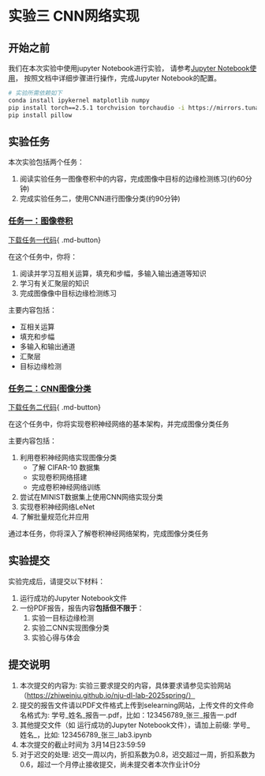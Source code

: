 # 实验三 CNN网络实现
## 开始之前
我们在本次实验中使用jupyter Notebook进行实验，
请参考[Jupyter Notebook使用](../lab1/环境配置指南.md#jupyter-notebook)，
按照文档中详细步骤进行操作，完成Jupyter Notebook的配置。
```bash
# 实验所需依赖如下
conda install ipykernel matplotlib numpy
pip install torch==2.5.1 torchvision torchaudio -i https://mirrors.tuna.tsinghua.edu.cn/pypi/web/simple
pip install pillow
```
## 实验任务
本次实验包括两个任务：
1. 阅读实验任务一图像卷积中的内容，完成图像中目标的边缘检测练习(约60分钟)
2. 完成实验任务二，使用CNN进行图像分类(约90分钟)

### [任务一：图像卷积](./图像卷积.md)
[下载任务一代码](https://cdn.jsdelivr.net/gh/gjw185/course-demo@main/docs/lab3/CNN_knowledge.ipynb){ .md-button}

在这个任务中，你将：

1. 阅读并学习互相关运算，填充和步幅，多输入输出通道等知识
2. 学习有关汇聚层的知识
3. 完成图像像中目标边缘检测练习

主要内容包括：

- 互相关运算
- 填充和步幅
- 多输入和输出通道
- 汇聚层
- 目标边缘检测



### [任务二：CNN图像分类](./CNN图像分类.md)
[下载任务二代码](https://cdn.jsdelivr.net/gh/gjw185/course-demo@main/docs/lab3/CNN_main.ipynb){ .md-button}

在这个任务中，你将实现卷积神经网络的基本架构，并完成图像分类任务

主要内容包括：

1. 利用卷积神经网络实现图像分类
    - 了解 CIFAR-10 数据集
    - 实现卷积网络搭建
    - 完成卷积神经网络训练
2. 尝试在MINIST数据集上使用CNN网络实现分类
3. 实现卷积神经网络LeNet
4. 了解批量规范化并应用

通过本任务，你将深入了解卷积神经网络架构，完成图像分类任务

## 实验提交
实验完成后，请提交以下材料：

1. 运行成功的Jupyter Notebook文件
2. 一份PDF报告，报告内容**包括但不限于**：
    1. 实验一目标边缘检测
    2. 实验二CNN实现图像分类
    3. 实验心得与体会

## 提交说明

1. 本次提交的内容为: 实验三要求提交的内容，具体要求请参见实验网站（https://zhiweinju.github.io/nju-dl-lab-2025spring/）
2. 提交的报告文件请以PDF文件格式上传到selearning网站，上传文件的文件命名格式为: 学号_姓名_报告一.pdf，比如：123456789_张三_报告一.pdf
3. 其他提交文件（如 运行成功的Jupyter Notebook文件），请加上前缀: 学号_姓名_，比如: 123456789_张三_lab3.ipynb
4. 本次提交的截止时间为 3月14日23:59:59
5. 对于迟交的处理: 迟交一周以内，折扣系数为0.8，迟交超过一周，折扣系数为0.6，超过一个月停止接收提交，尚未提交者本次作业计0分




